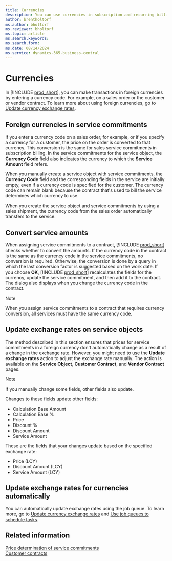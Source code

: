 ```yaml
---
title: Currencies
description: You can use currencies in subscription and recurring billing.
author: brentholtorf
ms.author: bholtorf
ms.reviewer: bholtorf
ms.topic: article
ms.search.keywords: 
ms.search.form: 
ms.date: 08/14/2024
ms.service: dynamics-365-business-central
---
```


# Currencies

In [!INCLUDE [prod_short](../../includes/prod_short.md)], you can make transactions in foreign currencies by entering a currency code. For example, on a sales order or the customer or vendor contract. To learn more about using foreign currencies, go to [Update currency exchange rates](../../finance-how-update-currencies.md).

## Foreign currencies in service commitments

If you enter a currency code on a sales order, for example, or if you specify a currency for a customer, the price on the order is converted to that currency. This conversion is the same for sales service commitments in subscription billing. In the service commitments for the service object, the **Currency Code** field also indicates the currency to which the **Service Amount** field refers.

When you manually create a service object with service commitments, the **Currency Code** field and the corresponding fields in the service are initially empty, even if a currency code is specified for the customer. The currency code can remain blank because the contract that's used to bill the service determines which currency to use.

When you create the service object and service commitments by using a sales shipment, the currency code from the sales order automatically transfers to the service.

## Convert service amounts

When assigning service commitments to a contract, [!INCLUDE [prod_short](../../includes/prod_short.md)] checks whether to convert the amounts. If the currency code in the contract is the same as the currency code in the service commitments, no conversion is required. Otherwise, the conversion is done by a query in which the last conversion factor is suggested based on the work date. If you choose **OK**, [!INCLUDE [prod_short](../../includes/prod_short.md)] recalculates the fields for the currency, update the service commitment, and then add it to the contract. The dialog also displays when you change the currency code in the contract.

> [!NOTE]
> When you assign service commitments to a contract that requires currency conversion, all services must have the same currency code.

## Update exchange rates on service objects

The method described in this section ensures that prices for service commitments in a foreign currency don't automatically change as a result of a change in the exchange rate. However, you might need to use the **Update exchange rates** action to adjust the exchange rate manually. The action is available on the **Service Object**, **Customer Contract**, and **Vendor Contract** pages.

> [!NOTE]
> If you manually change some fields, other fields also update.
>
> Changes to these fields update other fields:
>
> * Calculation Base Amount
> * Calculation Base %
> * Price
> * Discount %
> * Discount Amount
> * Service Amount
>
> These are the fields that your changes update based on the specified exchange rate:
>
> * Price (LCY)
> * Discount Amount (LCY)
> * Service Amount (LCY)

## Update exchange rates for currencies automatically

You can automatically update exchange rates using the job queue. To learn more, go to [Update currency exchange rates](../../finance-how-update-currencies.md) and [Use job queues to schedule tasks](../../admin-job-queues-schedule-tasks.md).

## Related information

[Price determination of service commitments](price-calculation.md)  
[Customer contracts](../working-with-contracts/customer-contracts.md)  
